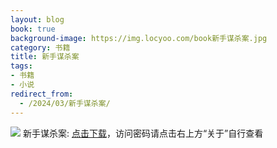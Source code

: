 ```yaml
---
layout: blog
book: true
background-image: https://img.locyoo.com/book新手谋杀案.jpg
category: 书籍
title: 新手谋杀案
tags:
- 书籍
- 小说
redirect_from:
  - /2024/03/新手谋杀案/
---
```

![](https://img.locyoo.com/book新手谋杀案.jpg)
新手谋杀案: <a name = "ref1" href="https://url18.ctfile.com/f/50983618-1377644701-c82180?p=3619">点击下载</a>，访问密码请点击右上方“关于”自行查看